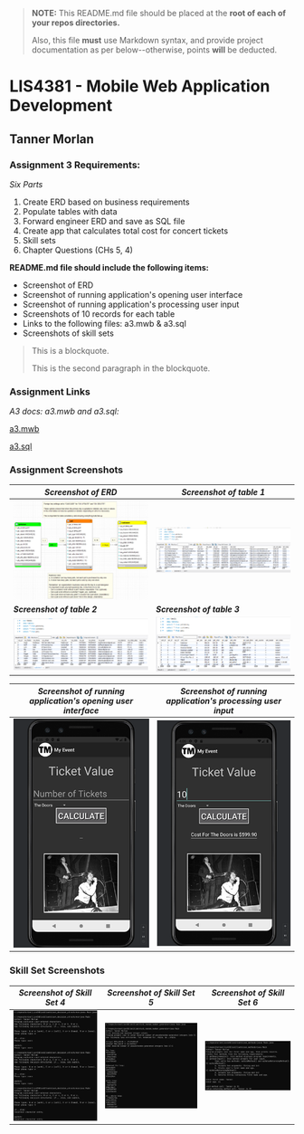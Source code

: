 > **NOTE:** This README.md file should be placed at the **root of each of your repos directories.**
>
>Also, this file **must** use Markdown syntax, and provide project documentation as per below--otherwise, points **will** be deducted.
>

# LIS4381 - Mobile Web Application Development

## Tanner Morlan

### **Assignment 3 Requirements:**

*Six Parts*

1. Create ERD based on business requirements
2. Populate tables with data
3. Forward engineer ERD and save as SQL file
4. Create app that calculates total cost for concert tickets
5. Skill sets
6. Chapter Questions (CHs 5, 4)

**README.md file should include the following items:**

- Screenshot of ERD
- Screenshot of running application's opening user interface
- Screenshot of running application's processing user input
- Screenshots of 10 records for each table
- Links to the following files: a3.mwb & a3.sql
- Screenshots of skill sets

> This is a blockquote.
> 
> This is the second paragraph in the blockquote.
>

### **Assignment Links**

*A3 docs: a3.mwb and a3.sql:* 

[a3.mwb](docs/a3.mwb) 

[a3.sql](docs/a3.sql)

### **Assignment Screenshots**

| *Screenshot of ERD* | *Screenshot of table 1* |
| ------------- | ------------- |
| ![Screenshots of ERD](img/erd.png "Screenshots of ERD") | ![Screenshots of table 1](img/table1.png "Screenshots of table 1") |
| ***Screenshot of table 2*** | ***Screenshot of table 3*** |
| ![Screenshots of table 2](img/table2.png "Screenshots of table 2") | ![Screenshots of table 3](img/table3.png "Screenshots of table 3") |

| *Screenshot of running application's opening user interface* | *Screenshot of running application's processing user input* |
| ------------- | ------------- |
| ![Screenshot of running application's opening user interface](img/opening_user_interface.png "Screenshot of running application's opening user interface") | ![Screenshot of running application's processing user input](img/processing_user_interface.png "Screenshot of running application's processing user input") |

### **Skill Set Screenshots**

| *Screenshot of Skill Set 4* | *Screenshot of Skill Set 5* | *Screenshot of Skill Set 6* |
| ------------- | ------------- | ------------- |
| ![Screenshot of Skill Set 4](img/skill_set_4.png "Skill Set 4") | ![Screenshot of Skill Set 5](img/skill_set_5.png "Skill Set 5") | ![Screenshot of Skill Set 6](img/skill_set_6.png "Skill Set 6") |